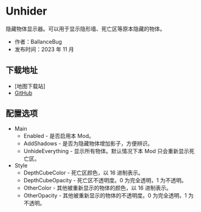 # Unhider

隐藏物体显示器。可以用于显示隐形墙、死亡区等原本隐藏的物体。

- 作者：BallanceBug
- 发布时间：2023 年 11 月

## 下载地址

- [地图下载站]
- [GitHub](https://github.com/Xenapte/MyBMLMods)

## 配置选项

- Main
  * Enabled - 是否启用本 Mod。
  * AddShadows - 是否为隐藏物体增加影子，方便辨识。
  * UnhideEverything - 显示所有物体。默认情况下本 Mod 只会重新显示死亡区。
- Style
  * DepthCubeColor - 死亡区颜色，以 16 进制表示。
  * DepthCubeOpacity - 死亡区不透明度。0 为完全透明，1 为不透明。
  * OtherColor - 其他被重新显示的物体的颜色，以 16 进制表示。
  * OtherOpacity - 其他被重新显示的物体的不透明度。0 为完全透明，1 为不透明。

